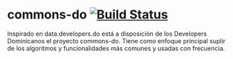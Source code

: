 commons-do [![Build Status](https://travis-ci.org/developersdo/commons-do.svg?branch=master)](https://travis-ci.org/developersdo/commons-do)
==========
Inspirado en data.developers.do está a disposición de los Developers Dominicanos el proyecto commons-do. Tiene como enfoque principal suplir de los algoritmos y funcionalidades más comunes y usadas con frecuencia.
